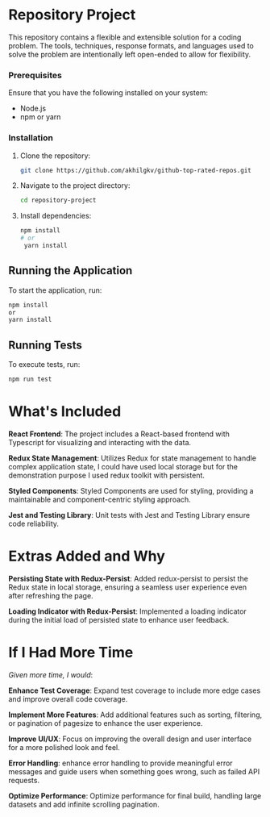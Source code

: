 # Repository Project

This repository contains a flexible and extensible solution for a coding problem. The tools, techniques, response formats, and languages used to solve the problem are intentionally left open-ended to allow for flexibility.

### Prerequisites

Ensure that you have the following installed on your system:

- Node.js
- npm or yarn

### Installation

1. Clone the repository:

   ```bash
   git clone https://github.com/akhilgkv/github-top-rated-repos.git

   ```

2. Navigate to the project directory:

   ```bash
   cd repository-project

   ```

3. Install dependencies:
   ```bash
   npm install
   # or
    yarn install
   ```

## Running the Application

To start the application, run:
   ```bash
   npm install
   or
   yarn install
   ```

## Running Tests

To execute tests, run:

```bash
npm run test
```

# What's Included

**React Frontend**: The project includes a React-based frontend with Typescript for visualizing and interacting with the data.

**Redux State Management**: Utilizes Redux for state management to handle complex application state, I could have used local storage but for the demonstration purpose I used redux toolkit with persistent.

**Styled Components**: Styled Components are used for styling, providing a maintainable and component-centric styling approach.

**Jest and Testing Library**: Unit tests with Jest and Testing Library ensure code reliability.

# Extras Added and Why

**Persisting State with Redux-Persist**: Added redux-persist to persist the Redux state in local storage, ensuring a seamless user experience even after refreshing the page.

**Loading Indicator with Redux-Persist**: Implemented a loading indicator during the initial load of persisted state to enhance user feedback.

# If I Had More Time

_Given more time, I would_:

**Enhance Test Coverage**: Expand test coverage to include more edge cases and improve overall code coverage.

**Implement More Features**: Add additional features such as sorting, filtering, or pagination of pagesize to enhance the user experience.

**Improve UI/UX**: Focus on improving the overall design and user interface for a more polished look and feel.

**Error Handling**: enhance error handling to provide meaningful error messages and guide users when something goes wrong, such as failed API requests.

**Optimize Performance**: Optimize performance for final build, handling large datasets and add infinite scrolling pagination.
